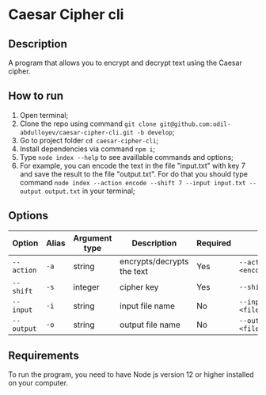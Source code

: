 # Caesar Cipher cli

## Description

A program that allows you to encrypt and decrypt text using the Caesar cipher.

## How to run

1. Open terminal;
2. Clone the repo using command `git clone git@github.com:odil-abdulloyev/caesar-cipher-cli.git -b develop`;
3. Go to project folder `cd caesar-cipher-cli`;
4. Install dependencies via command `npm i`;
5. Type `node index --help` to see availlable commands and options;
6. For example, you can encode the text in the file "input.txt" with key 7 and save the result to the file "output.txt". For do that you should type command `node index --action encode --shift 7 --input input.txt --output output.txt` in your terminal;

## Options

| Option     | Alias | Argument type | Description                | Required | Usage                      |
| ---------- | ----- | ------------- | -------------------------- | -------- | -------------------------- |
| `--action` | `-a`  | string        | encrypts/decrypts the text | Yes      | `--action <encode/decode>` |
| `--shift`  | `-s`  | integer       | cipher key                 | Yes      | `--shift <key>`            |
| `--input`  | `-i`  | string        | input file name            | No       | `--input <filename>`       |
| `--output` | `-o`  | string        | output file name           | No       | `--output <filename>`      |

## Requirements

To run the program, you need to have Node js version 12 or higher installed on your computer.
